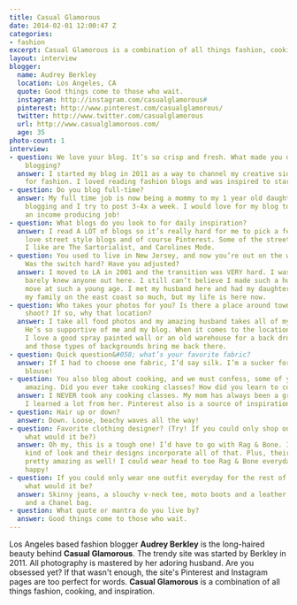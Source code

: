 ```yaml
---
title: Casual Glamorous
date: 2014-02-01 12:00:47 Z
categories:
- fashion
excerpt: Casual Glamorous is a combination of all things fashion, cooking, and inspiration.
layout: interview
blogger:
  name: Audrey Berkley
  location: Los Angeles, CA
  quote: Good things come to those who wait.
  instagram: http://instagram.com/casualglamorous#
  pinterest: http://www.pinterest.com/casualglamorous/
  twitter: http://www.twitter.com/casualglamorous
  url: http://www.casualglamorous.com/
  age: 35
photo-count: 1
interview:
- question: We love your blog. It’s so crisp and fresh. What made you decide to start
    blogging?
  answer: I started my blog in 2011 as a way to channel my creative side and love
    for fashion. I loved reading fashion blogs and was inspired to start my own.
- question: Do you blog full-time?
  answer: My full time job is now being a mommy to my 1 year old daughter. I love
    blogging and I try to post 3-4x a week. I would love for my blog to turn into
    an income producing job!
- question: What blogs do you look to for daily inspiration?
  answer: I read A LOT of blogs so it’s really hard for me to pick a few. I really
    love street style blogs and of course Pinterest. Some of the street style blogs
    I like are The Sartorialist, and Carolines Mode.
- question: You used to live in New Jersey, and now you’re out on the west coast!
    Was the switch hard? Have you adjusted?
  answer: I moved to LA in 2001 and the transition was VERY hard. I was so young and
    barely knew anyone out here. I still can’t believe I made such a huge (and far!)
    move at such a young age. I met my husband here and had my daughter here. I miss
    my family on the east coast so much, but my life is here now.
- question: Who takes your photos for you? Is there a place around town that you always
    shoot? If so, why that location?
  answer: I take all food photos and my amazing husband takes all of my outfit photos.
    He’s so supportive of me and my blog. When it comes to the location for my photos,
    I love a good spray painted wall or an old warehouse for a back drop. I love Brooklyn
    and those types of backgrounds bring me back there.
- question: Quick question&#058; what’s your favorite fabric?
  answer: If I had to choose one fabric, I’d say silk. I’m a sucker for a great silk
    blouse!
- question: You also blog about cooking, and we must confess, some of your meals look
    amazing. Did you ever take cooking classes? How did you learn to cook?
  answer: I NEVER took any cooking classes. My mom has always been a great cook and
    I learned a lot from her. Pinterest also is a source of inspiration for my recipes.
- question: Hair up or down?
  answer: Down. Loose, beachy waves all the way!
- question: Favorite clothing designer? (Try! If you could only shop one brand...
    what would it be?)
  answer: Oh my, this is a tough one! I’d have to go with Rag & Bone. I love a casual/chic/relaxed
    kind of look and their designs incorporate all of that. Plus, their boots are
    pretty amazing as well! I could wear head to toe Rag & Bone everyday and be perfectly
    happy!
- question: If you could only wear one outfit everyday for the rest of your life,
    what would it be?
  answer: Skinny jeans, a slouchy v-neck tee, moto boots and a leather jacket. Oh,
    and a Chanel bag.
- question: What quote or mantra do you live by?
  answer: Good things come to those who wait.
---
```


Los Angeles based fashion blogger **Audrey Berkley** is the long-haired beauty behind **Casual Glamorous**. The trendy site was started by Berkley in 2011. All photography is mastered by her adoring husband. Are you obsessed yet? If that wasn't enough, the site's Pinterest and Instagram pages are too perfect for words. **Casual Glamorous** is a combination of all things fashion, cooking, and inspiration.